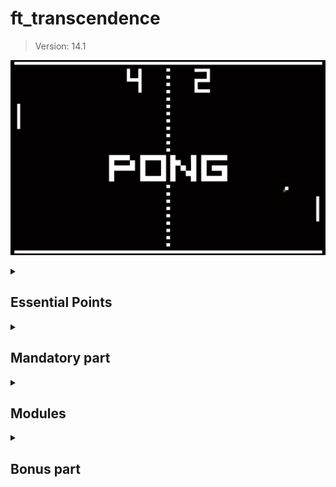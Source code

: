 # ft_transcendence
> Version: 14.1

<div align="center">

![Pong image](./utils/img/pong.png)

</div>

<details>
  <summary><h2>Essential Points</h2></summary>
  
  This project is a complex undertaking, requiring decision-making within the specified constraints.  
  You have some flexibility in implementing certain modules, 
  and it is left to your discretion **within the scope of the subject**.  
  All your choices must be justifiable.  

  If you believe it’s necessary to use *nginx* to set up your website,
  there’s no issue, but ask yourself first, is it truly necessary?  
  Can I do without it?

  Similarly, when faced with a library that could assist you,
  it’s crucial to understand whether it will fulfill your tasks.  
  You’re not expected to rework uninteresting sub-layers
  but rather to make the proposed features function.  

  It’s crucial to understand that you’ll encounter decisions where
  doubts about implementing certain features will arise.  

  Initially, it is **STRONGLY recommended** to comprehend the project requirements thoroughly.  
  Once you’ve grasped what needs to be accomplished,
  it is necessary to stay within the framework of the project.  

  When we mention an imposed technology, it explicitly means that
  everything officially related to the requested framework/language is allowed.  

  However, we emphasize that when you wish to implement a module,
  all restrictions apply to that module.  
  For instance, if you want to realize the project with
  the Backend module as specified in the subject,
  you can no longer use the default language and must adapt your project accordingly.  
  If you still want to create a backend using the default language,
  it’s also possible, but since you’re not using the requested language/framework,
  this module will not be considered valid.  

  Before concluding, it’s important to note that
  some modules intentionally have strong dependencies on others.  

  Your choices are significant and must be justified during your evaluation.  
  Exercise caution.  

  Take the time to contemplate the design of your application with your choices
  before delving into the code – it’s crucial.  
  Have a fun ! :)

</details>
  

<details>
  <summary><h2>Mandatory part</h2></summary>

  This project is about creating a website for the mighty **Pong** contest!  

  > The use of libraries or frameworks or tools to replace your job is strictly prohibited.  
  > Each part of the subject will explicitly present the authorized third party software you can use.  
  > Nevertheless, it is allowed and even recommended to use anything possible to simplify certain actions.  
  > It is important to note that any tools or resources utilized must be justified.  
  > Please be aware that simplifying does not equate to completing your work.  

<details>
  <summary>
    <h3>Overview</h3>
  </summary>

  Thanks to your website, users will play Pong with others.  
  You have to provide a nice user interface and real-time multiplayer online games!  

• Your project needs to adhere to the following guidelines as a minimum requirement,
contributing only a small portion to the final grade.  

• The second part of this subject will offer additional modules that can replace or complete the following rules.

In this Subject, certain words are ~~highlighted in green~~ :small_orange_diamond:Bordered like this:small_orange_diamond:.  
These represent technology choices that will evolve over time.  
Pay close attention to the version of the subject.

</details>

<details>
  <summary>
    <h3>Minimal technical requirement</h3>
  </summary>

Your project has to comply with the following rules:  

> Again, some of these constraints could be overridden by the choice of specific modules.

You are free to develop the site, with or without a backend.  

If you choose to include a backend, 
it must be written in pure :small_orange_diamond:Ruby:small_orange_diamond:.  
However, this requirement can be overridden by the **Framework module**.  

If your backend or framework uses a database,  
you must follow the constraints of the **Database module**.  

The frontend should be developed using pure vanilla :small_orange_diamond:Javascript:small_orange_diamond:.  
However, this requirement can be altered through the **FrontEnd module**.  

Your website must be a [single-page application](https://en.wikipedia.org/wiki/Single-page_application).  
The user should be able to use the **Back** and **Forward** buttons of the browser.

Your website must be compatible with the **latest stable up-to-date version** of :small_orange_diamond:Google Chrome:small_orange_diamond:.  

The user should encounter no unhandled errors and no warnings when browsing the website.  

Everything must be launched with a single command line to run an autonomous container provided by :small_orange_diamond:Docker:small_orange_diamond:.  
Example : `docker-compose up --build`  

> *If your container solution is Docker:*  
> When your computers in clusters run under Linux, you will use Docker in rootless mode for security reasons.  
> This comes with 2 sideways:  
> <br/>
>   • Your Docker runtime files must be located in /goinfre or /sgoinfre.
> <br/>
>   • You can’t use so called “bind-mount volumes” between the host and the container if non-root UIDs are used in the container.  
> <br/>
> Depending on the project, your situation and the context, several fallbacks exist:  
> Docker in a VM, rebuild you container after your changes, craft your own docker image with root as unique UID.  

</details>

<details>
  <summary>
    <h3>Game</h3>
  </summary>

The main purpose of this website is to play Pong versus other players.  

• Therefore, users must have the ability to participate in a live Pong game against another player directly on the website.  
Both players will use the same keyboard.  
The [**Remote players module**]() can enhance this functionality with remote players.

• A player must be able to play against another player, but it should also be possible to propose a **tournament**.  
This tournament will consist of multiple players who can take turns playing against each other.  
You have flexibility in how you implement the tournament,  
but it must clearly display who is playing against whom and the order of the players.  

• A **registration system** is required:  
At the start of a tournament, each player must input their alias name.  
The aliases will be reset when a new tournament begins.  
However, this requirement can be modified using the [**Standard User Management module**]().  

• There must be a **matchmaking system**:  
The tournament system organizes the matchmaking of the participants, and announces the next fight.  

• All players must adhere to the same rules,
which includes having identical paddle speed.  
This requirement also applies when using AI;  
the AI must exhibit the same speed as a regular player.  

• The game itself must be developed in accordance with the default frontend constraints (as outlined above),  
or you may choose to utilize the [**FrontEnd module**](),
or you have the option to override it with the [**Graphics module**]().  
While the visual aesthetics can vary,
it must still capture the essence of the **original Pong** (1972).

> The use of libraries or frameworks or tools to replace your job is strictly prohibited.  
> Each part of the subject will explicitly present the authorized third party software you can use.  
> Nevertheless, it is allowed and even recommended to use anything possible to simplify certain actions.  
> It is important to note that any tools or resources utilized must be justified.  
> Please be aware that simplifying does not equate to completing your work.  

</details>

<details>
  <summary>
    <h3>Security concerns</h3>
  </summary>

In order to create a basic functional website,
here are a few security concerns that you have to tackle:  

• Any password stored in your database,
if applicable, must be **hashed**.  

• Your website must be protected against **SQL injections/XSS**.  

• If you have a backend or any other features, 
it is mandatory to enable an HTTPS connection for all aspects (Utilize wss instead of ws...).  

• You must implement some form of validation for forms and any user input,  
either within the base page if no backend is used or on the server side if a backend is employed.  

> Please make sure you use a strong password hashing algorithm  

> For obvious security reasons, any credentials, API keys, env variables etc...  
> must be saved locally in a .env file and ignored by git.
> Publicly stored credentials will lead you directly to a failure of the project.  

</details>

</details>



<details>
  <summary><h2>Modules</h2></summary>

Now that you’ve accomplished 25% of the project, congratulations!  

With a functional basic website in place,  
the next step is to choose modules for further improvement.  

To attain 100% project completion, a minimum of **7 major modules is required**.  
It’s crucial to carefully review each module as it may necessitate modifications to your baseline website.  

Therefore, we strongly recommend reading this entire subject thoroughly.  

> The use of libraries or frameworks or tools to replace your job is strictly prohibited.  
> Each part of the subject will explicitly present the authorized third party software you can use.  
> Nevertheless, it is allowed and even recommended to use anything possible to simplify certain actions.  
> It is important to note that any tools or resources utilized must be justified.  
> Please be aware that simplifying does not equate to completing your work.  

> Two Minor Modules are equivalent to one Major Module.

<details>
  <summary><h3>Overview</h3></summary>

Web  
◦ Major module: Use a Framework as backend.  
◦ Minor module: Use a front-end framework or toolkit.  
◦ Minor module: Use a database for the backend.  
◦ Major module: Store the score of a tournament in the Blockchain.  

User Management  
◦ Major module: Standard user management, authentication, users across tournaments.  
◦ Major module: Implementing a remote authentication.  

Gameplay and user experience  
◦ Major module: Remote players  
◦ Major module: Multiplayers (more than 2 in the same game).  
◦ Major module: Add Another Game with User History and Matchmaking.  
◦ Minor module: Game Customization Options.  
◦ Major module: Live chat.  

• AI-Algo  
◦ Major module: Introduce an AI Opponent.  
◦ Minor module: User and Game Stats Dashboards  

• Cybersecurity  
◦ Major module: Implement WAF/ModSecurity with Hardened Configuration and HashiCorp Vault for Secrets Management.  
◦ Minor module: GDPR Compliance Options with User Anonymization, Local Data Management, and Account Deletion.  
◦ Major module: Implement Two-Factor Authentication (2FA) and JWT.  

• Devops  
◦ Major module: Infrastructure Setup for Log Management.  
◦ Minor module: Monitoring system.  
◦ Major module: Designing the Backend as Microservices.  

• Graphics  
◦ Major module: Use of advanced 3D techniques.  

• Accessibility  
◦ Minor module: Support on all devices.  
◦ Minor module: Expanding Browser Compatibility.  
◦ Minor module: Multiple language supports.  
◦ Minor module: Add accessibility for Visually Impaired Users.  
◦ Minor module: Server-Side Rendering (SSR) Integration.  

• Server-Side Pong  
◦ Major module: Replacing Basic Pong with Server-Side Pong and Implementing an API.  
◦ Major module: Enabling Pong Gameplay via CLI against Web Users with API Integration.  

</details>


---
---

Web

These modules enable the integration of advanced web features into your Pong game.

• Major module: Use a Framework as backend.
In this major module, you are required to utilize a specific web framework for your backend development, and that framework is Django .

You can create a backend without using the constraints of this module by using the default language/framework.
However, this module will
only be valid if you use the associated constraints.

• Minor module: Use a front-end framework or toolkit.
Your frontend development will utilize the Bootstrap toolkit .
You can create a front-end without using the constraints of this module by using the default language/framework.
However, this module will only be valid if you use the associated constraints.

• Minor module: Use a database for the backend -and more.
The designated database for all DB instances in your project is PostgreSQL .

This choice guarantees data consistency and compatibility across all project components and may be a prerequisite for other modules, such as the backend Framework module.

• Major module: Store the score of a tournament in the Blockchain.
This Major module focuses on implementing a feature within the Pong website to store tournament scores securely on a blockchain.
It is essential to clarify that for development and testing purposes, we will utilize a testing blockchain environment.

The chosen blockchain for this implementation is Ethereum, and Solidity will be the programming language used for smart contract development.

◦ Blockchain Integration: The primary goal of this module is to seamlessly integrate blockchain technology, specifically Ethereum, into the Pong website.

This integration ensures the secure and immutable storage of tournament scores, providing players with a transparent and tamper-proof record of their gaming achievements.

◦ Solidity Smart Contracts: To interact with the blockchain, we will develop Solidity smart contracts.
These contracts will be responsible for recording,
managing, and retrieving tournament scores.

◦Testing Blockchain: As mentioned earlier, a testing blockchain will be employed for development and testing purposes.
This ensures that all blockchain-related functionalities are thoroughly validated without any risks associated with a live blockchain.

Interoperability: This module may have dependencies on other modules, particularly the Backend Framework module.
Integrating blockchain functionality might necessitate adjustments in the backend to accommodate interactions with the blockchain.

By implementing this module, we aim to enhance the Pong website by introducing a blockchain-based score storage system.

Users will benefit from the added layer
of security and transparency, ensuring the integrity of their gaming scores.

The module emphasizes the use of a testing blockchain environment to minimize risks
associated with blockchain development.

..

User Management
This module delves into the realm of User Management, addressing crucial aspects
of user interactions and access control within the Pong platform.
It encompasses two major components,
each focused on essential elements of user management and authentication: user participation across multiple tournaments and the implementation of remote authentication.

• Major module: Standard user management, authentication, users across tournaments.

◦ Users can subscribe to the website in a secure way.
◦ Registered users can log in in a secure way.
◦ Users can select a unique display name to play the tournaments.
◦ Users can update their information.
◦ Users can upload an avatar, with a default option if none is provided.
◦ Users can add others as friends and view their online status.
◦ User profiles display stats, such as wins and losses.
◦ Each user has a Match History including 1v1 games, dates, and relevant details, accessible to logged-in users.

Be carefull, the management of duplicate usernames/emails is at your discretion.
You must provide a justification for your decision.

..

Major module: Implementing a remote authentication.
In this major module, the goal is to implement the following authentication system:
OAuth 2.0 authentication with 42.

Key features and objectives include:
◦ Integrate the authentication system, allowing users to securely sign in.
◦ Obtain the necessary credentials and permissions from the authority to enable a secure login.
◦ Implement user-friendly login and authorization flows that adhere to best practices and security standards.
◦ Ensure the secure exchange of authentication tokens and user information between the web application and the authentication provider.

This major module aims to get a remote user authentication, providing users with a secure and convenient way to access the web application.

..

Gameplay and user experience
These modules are designed to enhance the general gameplay of the project.

• Major module: Remote players
It is possible to have two distant players.
Each player is located on a separated computer, accessing the same website and playing the same Pong game.

Think about network issues, like unexpected disconnection or lag.
You have to offer the best user experience possible.

• Major module: Multiple players
It is possible to have more than two players.
Each player needs a live control (so the previous “Distant players” module is highly recommended).
It’s up to you to define how the game could be played with 3, 4, 5, 6 ... players.
Along with the regular 2 players game,
you can choose a single number of players, greater than 2, for this multiplayer module.

Ex: 4 players can play on a squarred board, each player owns one unique side of the square.

• Major module: Add Another Game with User History and Matchmaking.
In this major module, the objective is to introduce a new game, distinct from Pong, and incorporate features such as user history tracking and matchmaking.

Key features and goals include:
◦ Develop a new, engaging game to diversify the platform’s offerings and entertain users.
◦ Implement user history tracking to record and display individual user’s gameplay statistics.
◦ Create a matchmaking system to allow users to find opponents and participate in fair and balanced matches.
◦ Ensure that user game history and matchmaking data are stored securely and remain up-to-date.
◦ Optimize the performance and responsiveness of the new game to provide an enjoyable user experience.
Regularly update and maintain the game to fix
bugs, add new features, and enhance gameplay.

This major module aims to expand your platform by introducing a new game, enhancing user engagement with gameplay history, and facilitating matchmaking for an enjoyable gaming experience.

• Minor module: Game Customization Options.
In this minor module, the goal is to provide customization options for all available games on the platform.

Key features and objectives include:
◦ Offer customization features, such as power-ups, attacks, or different maps, that enhance the gameplay experience.
◦ Allow users to choose a default version of the game with basic features if they prefer a simpler experience.
◦ Ensure that customization options are available and applicable to all games offered on the platform.
◦ Implement user-friendly settings menus or interfaces for adjusting game parameters.
◦ Maintain consistency in customization features across all games to provide a unified user experience.

This module aims to give users the flexibility to tailor their gaming experience across all available games by providing a variety of customization options while also offering a default version for those who prefer a straightforward gameplay
experience.

• Major module: Live Chat.
You have to create a chat for your users in this module:
◦ The user should be able to send direct messages to other users.
◦ The user should be able to block other users. This way, they will see no more messages from the account they blocked.
◦ The user should be able to invite other users to play a Pong game through the chat interface.
◦ The tournament system should be able to warn users expected for the next game.
◦ The user should be able to access other players profiles through the chat interface.

..

AI-Algo

These modules serve to introduce data-driven elements to the project,
with the major module introducing an AI opponent for enhanced gameplay,
and the minor module focusing on user and game statistics dashboards, offering users a minimalistic yet insightful glimpse into their gaming experiences.

• Major module: Introduce an AI Opponent.
In this major module, the objective is to incorporate an AI player into the game.

Notably, the use of the A* algorithm is not permitted for this task.

Key features and goals include:
◦ Develop an AI opponent that provides a challenging and engaging gameplay experience for users.
◦ The AI must replicate human behavior, meaning that in your AI implementation, you must simulate keyboard input.

The constraint here is that the AI can only refresh its view of the game once per second, requiring it to anticipate bounces and other actions.

The AI must utilize power-ups if you have chosen to implement the Game customization options module.

◦ Implement AI logic and decision-making processes that enable the AI player to make intelligent and strategic moves.
◦ Explore alternative algorithms and techniques to create an effective AI player without relying on A*.
◦ Ensure that the AI adapts to different gameplay scenarios and user interactions.

Attention: You will need to explain in detail how your AI functions during your evaluation.

Creating an AI that does nothing is strictly
prohibited; it must have the capability to win occasionally.

This major module aims to enhance the game by introducing an AI opponent that adds excitement and competitiveness without relying on the A* algorithm.

• Minor module: User and Game Stats Dashboards.
In this minor module, the goal is to introduce dashboards that display statistics for individual users and game sessions.

Key features and objectives include:
◦ Create user-friendly dashboards that provide users with insights into their own
gaming statistics.
◦ Develop a separate dashboard for game sessions, showing detailed statistics, outcomes, and historical data for each match.
◦ Ensure that the dashboards offer an intuitive and informative user interface for tracking and analyzing data.
◦ Implement data visualization techniques, such as charts and graphs, to present statistics in a clear and visually appealing manner.
◦ Allow users to access and explore their own gaming history and performance metrics conveniently.
◦ Feel free to add any metrics you deem useful.

This minor module aims to empower users with the ability to monitor their gaming statistics and game session details through user-friendly dashboards,
providing a comprehensive view of their gaming experience.

...

Cybersecurity

These cybersecurity modules are designed to bolster the security posture of the project, with the major module focusing on robust protection through Web Application Firewall (WAF) and ModSecurity configurations and HashiCorp Vault for secure secrets management.
The minor modules complement this effort by adding options for GDPR compliance, user data anonymization, account deletion, two-factor authentication (2FA), and JSON Web Tokens (JWT), collectively ensuring the project’s commitment to data protection, privacy, and authentication security.

• Major module: Implement WAF/ModSecurity with Hardened Configuration and HashiCorp Vault for Secrets Management.

In this major module, the objective is to enhance the security infrastructure of the project by implementing several key components.

Key features and goals include:
◦ Configure and deploy a Web Application Firewall (WAF) and ModSecurity with a strict and secure configuration to protect against web-based attacks.
◦ Integrate HashiCorp Vault to securely manage and store sensitive information, such as API keys, credentials, and environment variables, ensuring that these secrets are properly encrypted and isolated.

This major module aims to bolster the project’s security infrastructure by implementing robust security measures, including WAF/ModSecurity for web application protection and HashiCorp Vault for secrets management to ensure a safe and secure environment.

• Minor module: GDPR Compliance Options with User Anonymization, Local Data Management, and Account Deletion.

In this minor module, the goal is to introduce GDPR compliance options that allow users to exercise their data privacy rights.

Key features and objectives include:
◦ Implement GDPR-compliant features that enable users to request anonymization of their personal data, ensuring that their identity and sensitive information are protected.
◦ Provide tools for users to manage their local data, including the ability to view, edit, or delete their personal information stored within the system.
◦ Offer a streamlined process for users to request the permanent deletion of their accounts, including all associated data, ensuring compliance with data protection regulations.
◦ Maintain clear and transparent communication with users regarding their data privacy rights,
with easily accessible options to exercise these rights.

This minor module aims to enhance user privacy and data protection by offering GDPR compliance options that empower users to control their personal information and exercise their data privacy rights within the system.

If you are not familiar with the General Data Protection Regulation (GDPR),
it is essential to understand its principles and implications, especially regarding user data management and privacy.

The GDPR is a regulation that aims to protect the
personal data and privacy of individuals within the European Union (EU) and the European Economic Area (EEA).

It sets out strict rules and guidelines for organi-
zations on how they should handle and process personal data.

To gain a better understanding of the GDPR and its requirements,
it is highly recommended to visit the official website of the European Commission on data
protection1.

This website provides comprehensive information about the GDPR, including its principles, objectives, and user rights. It also offers additional
resources to delve deeper into the topic and ensure compliance with the regulation.

If you are unfamiliar with the GDPR, please take the time to visit the provided link and familiarize yourself with the regulations before proceeding with this project.

• Major module: Implement Two-Factor Authentication (2FA) and JWT.
In this major module, the goal is to enhance security and user authentication by introducing Two-Factor Authentication (2FA) and utilizing JSON Web Tokens (JWT). Key features and objectives include:
◦ Implement Two-Factor Authentication (2FA) as an additional layer of security for user accounts, requiring users to provide a secondary verification method, such as a one-time code, in addition to their password.
◦ Utilize JSON Web Tokens (JWT) as a secure method for authentication and authorization, ensuring that user sessions and access to resources are managed securely.
◦ Provide a user-friendly setup process for enabling 2FA, with options for SMS codes, authenticator apps, or email-based verification.
◦ Ensure that JWT tokens are issued and validated securely to prevent unauthorized access to user accounts and sensitive data.

This major module aims to strengthen user account security by offering Two-Factor
Authentication (2FA) and enhancing authentication and authorization through the
use of JSON Web Tokens (JWT).

https://commission.europa.eu/law/law-topic/data-protection/data-protection-eu_en

..

Devops

These modules collectively focus on enhancing the project’s infrastructure and architecture,
with the major modules addressing infrastructure setup for efficient log management using ELK (Elasticsearch, Logstash, Kibana), designing the backend as microservices for flexibility and scalability, and implementing Prometheus/Grafana for comprehensive system monitoring.

• Major module: Infrastructure Setup with ELK (Elasticsearch, Logstash, Kibana) for Log Management.

In this major module, the objective is to establish a robust infrastructure for log management and analysis using the ELK stack (Elasticsearch, Logstash, Kibana).

Key features and goals include:
◦ Deploy Elasticsearch to efficiently store and index log data, making it easily searchable and accessible.
◦ Configure Logstash to collect, process, and transform log data from various sources and send it to Elasticsearch.
◦ Set up Kibana for visualizing log data, creating dashboards, and generating insights from log events.
◦ Define data retention and archiving policies to manage the storage of log data effectively.
◦ Implement security measures to protect log data and access to the ELK stack components.

This major module aims to establish a powerful log management and analysis system using the ELK stack, enabling effective troubleshooting, monitoring, and insights into the system’s operation and performance.

• Minor module: Monitoring system.
In this minor module, the objective is to set up a comprehensive monitoring system using Prometheus and Grafana.

Key features and goals include:
◦ Deploy Prometheus as the monitoring and alerting toolkit to collect metrics and monitor the health and performance of various system components.
◦ Configure data exporters and integrations to capture metrics from different services, databases, and infrastructure components.
◦ Create custom dashboards and visualizations using Grafana to provide realtime insights into system metrics and performance.
◦ Set up alerting rules in Prometheus to proactively detect and respond to critical issues and anomalies.
◦ Ensure proper data retention and storage strategies for historical metrics data.
◦ Implement secure authentication and access control mechanisms for Grafana to protect sensitive monitoring data.

This minor module aims to establish a robust monitoring infrastructure using
Prometheus and Grafana,
enabling real-time visibility into system metrics and proactive issue detection for improved system performance and reliability.

• Major module: Designing the Backend as Microservices.
In this major module, the goal is to architect the backend of the system using a microservices approach.

Key features and objectives include:
◦ Divide the backend into smaller, loosely-coupled microservices, each responsible for specific functions or features.
◦ Define clear boundaries and interfaces between microservices to enable independent development, deployment, and scaling.
◦ Implement communication mechanisms between microservices, such as REST-
ful APIs or message queues, to facilitate data exchange and coordination.
◦ Ensure that each microservice is responsible for a single, well-defined task or business capability, promoting maintainability and scalability.

This major module aims to enhance the system’s architecture by adopting a microservices design approach,
enabling greater flexibility, scalability, and maintainability of the backend components.
..
Gaming
These modules are designed to enhance the gamification aspect of the project, with the
major module introducing new games, user history tracking, and matchmaking, while the
minor module focuses on providing customization options across all available games.
• Major module: Add Another Game with User History and Matchmaking.

In this major module, the objective is to introduce a new game, distinct from Pong, and incorporate features such as user history tracking and matchmaking.

Key features and goals include:
◦ Develop a new, engaging game to diversify the platform’s offerings and enter-
tain users.
◦ Implement user history tracking to record and display individual user’s gameplay statistics.
◦ Create a matchmaking system to allow users to find opponents and participate in fair and balanced matches.
◦ Ensure that user game history and matchmaking data are stored securely and remain up-to-date.
◦ Optimize the performance and responsiveness of the new game to provide an enjoyable user experience.

Regularly update and maintain the game to fix
bugs, add new features, and enhance gameplay.
This major module aims to expand your platform by introducing a new game, enhancing user engagement with gameplay history, and facilitating matchmaking for an enjoyable gaming experience.

• Minor module: Game Customization Options.
In this minor module, the goal is to provide customization options for all available games on the platform.

Key features and objectives include:

◦ Offer customization features, such as power-ups, attacks, or different maps, that enhance the gameplay experience.
◦ Allow users to choose a default version of the game with basic features if they prefer a simpler experience.
◦ Ensure that customization options are available and applicable to all games offered on the platform.
◦ Implement user-friendly settings menus or interfaces for adjusting game parameters.
◦ Maintain consistency in customization features across all games to provide a unified user experience.

This module aims to give users the flexibility to tailor their gaming experience across all available games by providing a variety of customization options while also offering a default version for those who prefer a straightforward gameplay
experience.

..

Graphics
• Major module: Implementing Advanced 3D Techniques
This major module, known as "Graphics," is focused on enhancing the visual aspects of the Pong game.
It introduces the utilization of advanced 3D techniques to create a more immersive gaming experience.

Specifically, the Pong game will be developed
using ThreeJS/WebGL to achieve the desired visual effects.
◦ Advanced 3D Graphics: The primary goal of this module is to implement advanced 3D graphics techniques to elevate the visual quality of the Pong game.

By utilizing ThreeJS/WebGL , we aim to create stunning visual effects that immerse players in the gaming environment.

◦ Immersive Gameplay: The incorporation of advanced 3D techniques enhances the overall gameplay experience by providing users with a visually engaging and captivating Pong game.

◦ Technology Integration: The chosen technology for this module is ThreeJS/WebGL .

These tools will be used to create the 3D graphics, ensuring compatibility and optimal performance.

This major module aims to revolutionize the Pong game’s visual elements by introducing advanced 3D techniques.

Through the utilization of TreeJS/WebGL,
we aspire to provide players with an immersive and visually stunning gaming experience.

..

Accessibility

These modules are designed to enhance the accessibility of our web application, with a focus on ensuring compatibility across all devices, expanding browser support, offering multi-language capabilities, providing accessibility features for visually impaired users, and integrating Server-Side Rendering (SSR) for improved performance and user experience.

• Minor module: Support on all devices.
In this module, the main focus is to ensure that your website works seamlessly on all types of devices.

Key features and objectives include:
◦ Make sure the website is responsive, adapting to different screen sizes and orientations, ensuring a consistent user experience on desktops, laptops, tablets, and smartphones.
◦ Ensure that users can easily navigate and interact with the website using different input methods,
such as touchscreens, keyboards, and mice, depending on the device they are using.

This module aims to provide a consistent and user-friendly experience on all devices,
maximizing accessibility and user satisfaction.

• Minor module: Expanding Browser Compatibility.
In this minor module, the objective is to enhance the compatibility of the web application by adding support for an additional web browser.

Key features and objectives include:
◦ Extend browser support to include an additional web browser, ensuring that users can access and use the application seamlessly.
◦ Conduct thorough testing and optimization to ensure that the web application functions correctly and displays correctly in the newly supported browser.
◦ Address any compatibility issues or rendering discrepancies that may arise in the added web browser.
◦ Ensure a consistent user experience across all supported browsers, maintaining usability and functionality.

This minor module aims to broaden the accessibility of the web application by supporting an additional web browser, providing users with more choices for their browsing experience.

• Minor module: Multiple language supports.
In this minor module, the objective is to ensure that your website supports multiple languages to cater to a diverse user base.

Key features and goals include:
◦ Implement support for a minimum of three languages on the website to accommodate a broad audience.
Provide a language switcher or selector that allows users to easily change the website’s language based on their preferences.
◦ Translate essential website content, such as navigation menus, headings, and key information, into the supported languages.
◦ Ensure that users can navigate and interact with the website seamlessly, regardless of the selected language.
◦ Consider using language packs or localization libraries to simplify the translation process and maintain consistency across different languages.
◦ Allow users to set their preferred language as a default choice for subsequent visits to the website.

This minor module aims to enhance the accessibility and inclusivity of your website by offering content in multiple languages, making it more user-friendly for a diverse international audience.

• Minor module: Add accessibility for Visually Impaired Users.
In this minor module, the goal is to make your website more accessible for visually impaired users.

Key features include:
◦ Support for screen readers and assistive technologies.
◦ Clear and descriptive alt text for images.
◦ High-contrast color scheme for readability.
◦ Keyboard navigation and focus management.
◦ Options for adjusting text size.
◦ Regular updates to meet accessibility standards.

This module aims to improve the website’s usability for individuals with visual impairments and ensure compliance with accessibility standards.

• Minor module: Server-Side Rendering (SSR) Integration.
In this minor module, the focus is on integrating Server-Side Rendering (SSR) to enhance the performance and user experience of your website.

Key objectives include:
◦ Implement SSR to improve the website’s loading speed and overall performance.
◦ Ensure that content is pre-rendered on the server and delivered to users’ browsers for faster initial page loads.
◦ Optimize SEO by providing search engines with pre-rendered HTML content.
◦ Maintain a consistent user experience while benefiting from the advantages of SSR.

This module aims to boost website performance and SEO by integrating Server-Side Rendering for faster page loads and improved user experience.

..

Server-Side Pong

• Major module: Replacing Basic Pong with Server-Side Pong and Implementing an API.

In this major module, the goal is to replace the basic Pong game with a server-side Pong game, accompanied by the implementation of an API. 

Key features and objectives include:
◦ Develop server-side logic for the Pong game to handle gameplay, ball movement, scoring, and player interactions.
◦ Create an API that exposes the necessary resources and endpoints to interact with the Pong game, allowing partial usage of the game via the Command-Line Interface (CLI) and web interface.
◦ Design and implement the API endpoints to support game initialization, player controls, and game state updates.
◦ Ensure that the server-side Pong game is responsive, providing an engaging and enjoyable gaming experience.
◦ Integrate the server-side Pong game with the web application, allowing users to play the game directly on the website.

This major module aims to elevate the Pong game by migrating it to the server side,
enabling interaction through both a web interface and CLI while offering an API for easy access to game resources and features.

• Major module: Enabling Pong Gameplay via CLI against Web Users with API Integration.
In this major module, the goal is to develop a Command-Line Interface (CLI) that allows users to play Pong against players using the web version of the game.
The CLI should connect to the web application seamlessly, enabling CLI users to join and interact with web players.

Key features and objectives include:
◦ Create a robust CLI application that replicates the Pong gameplay experience available on the website, providing CLI users with the ability to initiate and participate in Pong matches.
◦ Utilize the API to establish communication between the CLI and the web application, enabling CLI users to connect to the site and interact with web players.
◦ Develop a user authentication mechanism within the CLI, allowing CLI users to log in to the web application securely.
◦ Implement real-time synchronization between the CLI and web users, ensuring that gameplay interactions are seamless and consistent.
◦ Enable CLI users to join and create Pong matches with web players, facilitating cross-platform gameplay.
◦ Provide comprehensive documentation and guidance on how to use the CLI effectively for Pong matches against web users.

This major module aims to enhance the Pong gaming experience by creating a CLI that seamlessly connects CLI users to web players through API integration, offering a unified and interactive gameplay environment.

ℹ️If you want to do this module, we strongly recommend that you do the
previous one.

</details>


<details>
  <summary><h2>Bonus part</h2></summary>

For this project, the bonus section is designed to be straightforward.
You are required to include more modules.

• Five points will be awarded for each minor module.
• Ten points will be awarded for each major module.

The bonus part will only be assessed if the mandatory part is PERFECT.
Perfect means the mandatory part has been integrally done and works without malfunctioning. 

If you have not passed ALL the mandatory requirements, your bonus part will not be evaluated at all.

</details>
